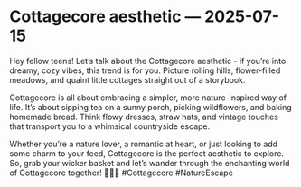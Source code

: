 # Cottagecore aesthetic — 2025-07-15

Hey fellow teens! Let’s talk about the Cottagecore aesthetic - if you’re into dreamy, cozy vibes, this trend is for you. Picture rolling hills, flower-filled meadows, and quaint little cottages straight out of a storybook.

Cottagecore is all about embracing a simpler, more nature-inspired way of life. It’s about sipping tea on a sunny porch, picking wildflowers, and baking homemade bread. Think flowy dresses, straw hats, and vintage touches that transport you to a whimsical countryside escape.

Whether you’re a nature lover, a romantic at heart, or just looking to add some charm to your feed, Cottagecore is the perfect aesthetic to explore. So, grab your wicker basket and let’s wander through the enchanting world of Cottagecore together! 🌿🌼✨ #Cottagecore #NatureEscape